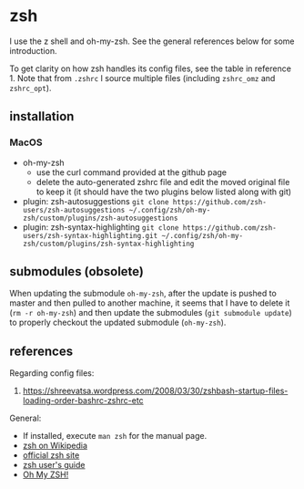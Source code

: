 # zsh

I use the z shell and oh-my-zsh.  See the general references below for some
introduction.

To get clarity on how zsh handles its config files, see the table in
reference 1.  Note that from `.zshrc` I source multiple files (including
`zshrc_omz` and `zshrc_opt`).

## installation

### MacOS

* oh-my-zsh
  * use the curl command provided at the github page
  * delete the auto-generated zshrc file and edit the moved original file to
    keep it (it should have the two plugins below listed along with git)
* plugin: zsh-autosuggestions
  `git clone https://github.com/zsh-users/zsh-autosuggestions ~/.config/zsh/oh-my-zsh/custom/plugins/zsh-autosuggestions`
* plugin: zsh-syntax-highlighting
  `git clone https://github.com/zsh-users/zsh-syntax-highlighting.git ~/.config/zsh/oh-my-zsh/custom/plugins/zsh-syntax-highlighting`

## submodules (obsolete)

When updating the submodule `oh-my-zsh`, after the update is pushed to master
and then pulled to another machine, it seems that I have to delete it
(`rm -r oh-my-zsh`) and then update the submodules  (`git submodule update`) to
properly checkout the updated submodule (`oh-my-zsh`).

## references

Regarding config files:

1. <https://shreevatsa.wordpress.com/2008/03/30/zshbash-startup-files-loading-order-bashrc-zshrc-etc>

General:

* If installed, execute `man zsh` for the manual page.
* [zsh on Wikipedia](https://en.wikipedia.org/wiki/Z_shell)
* [official zsh site](https://www.zsh.org)
* [zsh user's guide](http://zsh.sourceforge.net/Guide/zshguide.html)
* [Oh My ZSH!](https://ohmyz.sh)
